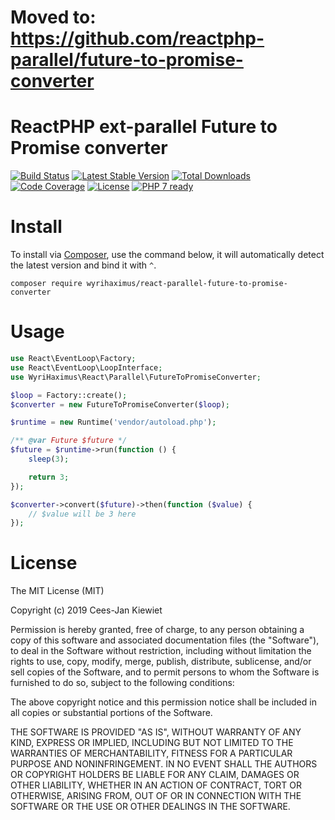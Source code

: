 # Moved to: https://github.com/reactphp-parallel/future-to-promise-converter


# ReactPHP ext-parallel Future to Promise converter

[![Build Status](https://travis-ci.com/WyriHaximus/reactphp-parallel-future-to-promise-converter.svg?branch=master)](https://travis-ci.com/WyriHaximus/reactphp-parallel-future-to-promise-converter)
[![Latest Stable Version](https://poser.pugx.org/WyriHaximus/react-parallel-future-to-promise-converter/v/stable.png)](https://packagist.org/packages/WyriHaximus/react-parallel-future-to-promise-converter)
[![Total Downloads](https://poser.pugx.org/WyriHaximus/react-parallel-future-to-promise-converter/downloads.png)](https://packagist.org/packages/WyriHaximus/react-parallel-future-to-promise-converter)
[![Code Coverage](https://scrutinizer-ci.com/g/WyriHaximus/reactphp-parallel-future-to-promise-converter/badges/coverage.png?b=master)](https://scrutinizer-ci.com/g/WyriHaximus/reactphp-parallel-future-to-promise-converter/?branch=master)
[![License](https://poser.pugx.org/WyriHaximus/react-parallel-future-to-promise-converter/license.png)](https://packagist.org/packages/WyriHaximus/react-parallel-future-to-promise-converter)
[![PHP 7 ready](http://php7ready.timesplinter.ch/WyriHaximus/reactphp-http-middleware-clear-body/badge.svg)](https://travis-ci.org/WyriHaximus/reactphp-http-middleware-clear-body)

# Install

To install via [Composer](http://getcomposer.org/), use the command below, it will automatically detect the latest version and bind it with `^`.

```
composer require wyrihaximus/react-parallel-future-to-promise-converter
```

# Usage

```php
use React\EventLoop\Factory;
use React\EventLoop\LoopInterface;
use WyriHaximus\React\Parallel\FutureToPromiseConverter;

$loop = Factory::create();
$converter = new FutureToPromiseConverter($loop);

$runtime = new Runtime('vendor/autoload.php');

/** @var Future $future */
$future = $runtime->run(function () {
    sleep(3);

    return 3;
});

$converter->convert($future)->then(function ($value) {
    // $value will be 3 here
});
```

# License

The MIT License (MIT)

Copyright (c) 2019 Cees-Jan Kiewiet

Permission is hereby granted, free of charge, to any person obtaining a copy
of this software and associated documentation files (the "Software"), to deal
in the Software without restriction, including without limitation the rights
to use, copy, modify, merge, publish, distribute, sublicense, and/or sell
copies of the Software, and to permit persons to whom the Software is
furnished to do so, subject to the following conditions:

The above copyright notice and this permission notice shall be included in all
copies or substantial portions of the Software.

THE SOFTWARE IS PROVIDED "AS IS", WITHOUT WARRANTY OF ANY KIND, EXPRESS OR
IMPLIED, INCLUDING BUT NOT LIMITED TO THE WARRANTIES OF MERCHANTABILITY,
FITNESS FOR A PARTICULAR PURPOSE AND NONINFRINGEMENT. IN NO EVENT SHALL THE
AUTHORS OR COPYRIGHT HOLDERS BE LIABLE FOR ANY CLAIM, DAMAGES OR OTHER
LIABILITY, WHETHER IN AN ACTION OF CONTRACT, TORT OR OTHERWISE, ARISING FROM,
OUT OF OR IN CONNECTION WITH THE SOFTWARE OR THE USE OR OTHER DEALINGS IN THE
SOFTWARE.

